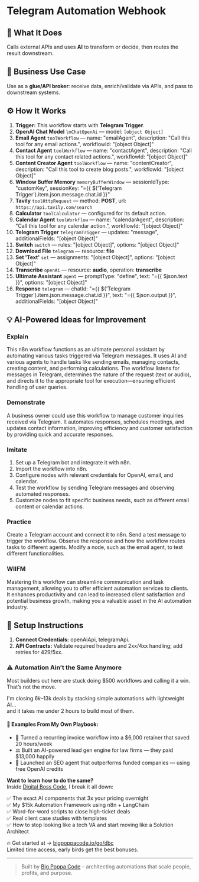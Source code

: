 # Telegram Automation Webhook
## 🚀 What It Does
Calls external APIs and uses **AI** to transform or decide, then routes the result downstream.

## 💼 Business Use Case
Use as a **glue/API broker**: receive data, enrich/validate via APIs, and pass to downstream systems.

## ⚙️ How It Works
1. **Trigger:** This workflow starts with **Telegram Trigger**.
2. **OpenAI Chat Model** `lmChatOpenAi` — model: `[object Object]`
3. **Email Agent** `toolWorkflow` — name: "emailAgent", description: "Call this tool for any email actions.", workflowId: "[object Object]"
4. **Contact Agent** `toolWorkflow` — name: "contactAgent", description: "Call this tool for any contact related actions.", workflowId: "[object Object]"
5. **Content Creator Agent** `toolWorkflow` — name: "contentCreator", description: "Call this tool to create blog posts.", workflowId: "[object Object]"
6. **Window Buffer Memory** `memoryBufferWindow` — sessionIdType: "customKey", sessionKey: "={{ $('Telegram Trigger').item.json.message.chat.id }}"
7. **Tavily** `toolHttpRequest` — method: **POST**, url: `https://api.tavily.com/search`
8. **Calculator** `toolCalculator` — configured for its default action.
9. **Calendar Agent** `toolWorkflow` — name: "calendarAgent", description: "Call this tool for any calendar action.", workflowId: "[object Object]"
10. **Telegram Trigger** `telegramTrigger` — updates: "message", additionalFields: "[object Object]"
11. **Switch** `switch` — rules: "[object Object]", options: "[object Object]"
12. **Download File** `telegram` — resource: **file**
13. **Set 'Text'** `set` — assignments: "[object Object]", options: "[object Object]"
14. **Transcribe** `openAi` — resource: **audio**, operation: **transcribe**
15. **Ultimate Assistant** `agent` — promptType: "define", text: "={{ $json.text }}", options: "[object Object]"
16. **Response** `telegram` — chatId: "={{ $('Telegram Trigger').item.json.message.chat.id }}", text: "={{ $json.output }}", additionalFields: "[object Object]"

## 💡 AI-Powered Ideas for Improvement
### Explain
This n8n workflow functions as an ultimate personal assistant by automating various tasks triggered via Telegram messages. It uses AI and various agents to handle tasks like sending emails, managing contacts, creating content, and performing calculations. The workflow listens for messages in Telegram, determines the nature of the request (text or audio), and directs it to the appropriate tool for execution—ensuring efficient handling of user queries.

### Demonstrate
A business owner could use this workflow to manage customer inquiries received via Telegram. It automates responses, schedules meetings, and updates contact information, improving efficiency and customer satisfaction by providing quick and accurate responses.

### Imitate
1. Set up a Telegram bot and integrate it with n8n.
2. Import the workflow into n8n.
3. Configure nodes with relevant credentials for OpenAI, email, and calendar.
4. Test the workflow by sending Telegram messages and observing automated responses.
5. Customize nodes to fit specific business needs, such as different email content or calendar actions.

### Practice
Create a Telegram account and connect it to n8n. Send a test message to trigger the workflow. Observe the response and how the workflow routes tasks to different agents. Modify a node, such as the email agent, to test different functionalities.

### WIIFM
Mastering this workflow can streamline communication and task management, allowing you to offer efficient automation services to clients. It enhances productivity and can lead to increased client satisfaction and potential business growth, making you a valuable asset in the AI automation industry.

## 🔧 Setup Instructions
1. **Connect Credentials:** openAiApi, telegramApi.
2. **API Contracts:** Validate required headers and 2xx/4xx handling; add retries for 429/5xx.

### ⚠️ Automation Ain’t the Same Anymore

Most builders out here are stuck doing $500 workflows and calling it a win.  
That’s not the move.  

I'm closing $6k–$13k deals by stacking simple automations with lightweight AI...  
and it takes me under 2 hours to build most of them.

#### 🧠 Examples From My Own Playbook:
- 🔁 Turned a recurring invoice workflow into a $6,000 retainer that saved 20 hours/week  
- ⚖️ Built an AI-powered lead gen engine for law firms — they paid $13,000 happily  
- 🚀 Launched an SEO agent that outperforms funded companies — using free OpenAI credits  

**Want to learn how to do the same?**  
Inside [Digital Boss Code](https://bigpoppacode.io/go/dbc), I break it all down:

✅ The exact AI components that 3x your pricing overnight  
✅ My $15k Automation Framework using n8n + LangChain  
✅ Word-for-word scripts to close high-ticket deals  
✅ Real client case studies with templates  
✅ How to stop looking like a tech VA and start moving like a Solution Architect  

🔥 Get started at → [bigpoppacode.io/go/dbc](https://bigpoppacode.io/go/dbc)  
Limited time access, early birds get the best bonuses.

---
> Built by [Big Poppa Code](https://bigpoppacode.io) – architecting automations that scale people, profits, and purpose.
